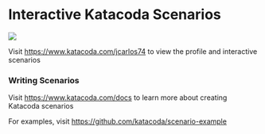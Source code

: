 # Interactive Katacoda Scenarios

[![](http://shields.katacoda.com/katacoda/jcarlos74/count.svg)](https://www.katacoda.com/jcarlos74 "Get your profile on Katacoda.com")

Visit https://www.katacoda.com/jcarlos74 to view the profile and interactive scenarios

### Writing Scenarios
Visit https://www.katacoda.com/docs to learn more about creating Katacoda scenarios

For examples, visit https://github.com/katacoda/scenario-example
